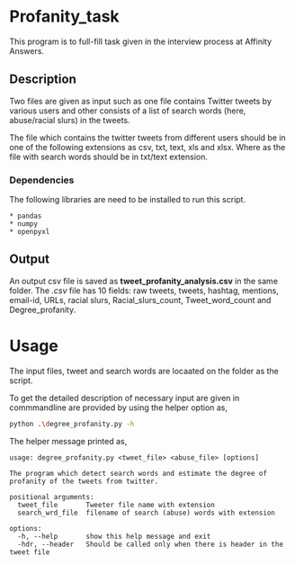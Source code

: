 # Profanity_task

This program is to full-fill task given in the interview process at Affinity Answers.

## Description

Two files are given as input such as one file contains Twitter tweets by various users and other consists of a list of search words (here, abuse/racial slurs) in the tweets.

The file which contains the twitter tweets from different users should be in one of the following extensions as csv, txt, text, xls and xlsx. Where as the file with search words should be in txt/text extension.

### Dependencies 

The following libraries are need to be installed to run this script.

```notepad
* pandas
* numpy
* openpyxl
```

## Output

An output csv file is saved as **tweet_profanity_analysis.csv** in the same folder. The *.csv* file has 10 fields: raw tweets, tweets, hashtag, mentions, email-id, URLs, racial slurs, Racial_slurs_count, Tweet_word_count and Degree_profanity.

# Usage

The input files, tweet and search words are locaated on the folder as the script.

To get the detailed description of necessary input are given in commmandline are provided by using the helper option as,
```bash
python .\degree_profanity.py -h
```
The helper message printed as,
```notepad
usage: degree_profanity.py <tweet_file> <abuse_file> [options]

The program which detect search words and estimate the degree of profanity of the tweets from twitter.

positional arguments:
  tweet_file       Tweeter file name with extension
  search_wrd_file  filename of search (abuse) words with extension

options:
  -h, --help       show this help message and exit
  -hdr, --header   Should be called only when there is header in the tweet file
```